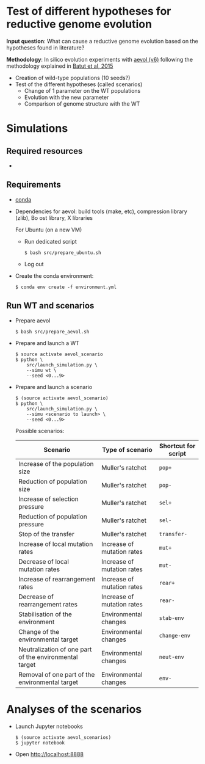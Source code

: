 Test of different hypotheses for reductive genome evolution
===========================================================

**Input question**: What can cause a reductive genome evolution based on the hypotheses found in literature?

**Methodology**: In silico evolution experiments with [aevol (v6)](https://gitlab.inria.fr/aevol/aevol/-/tree/aevol_6) following the methodology explained in [Batut et al, 2015](https://link.springer.com/article/10.1186/1471-2105-14-S15-S11)
- Creation of wild-type populations (10 seeds?)
- Test of the different hypotheses (called scenarios)
    - Change of 1 parameter on the WT populations
    - Evolution with the new parameter
    - Comparison of genome structure with the WT

# Simulations

## Required resources

- 

## Requirements

- [conda](https://conda.io/miniconda.html)
- Dependencies for aevol: build tools (make, etc), compression library (zlib), Bo ost library, X libraries

    For Ubuntu (on a new VM)

    - Run dedicated script

        ```
        $ bash src/prepare_ubuntu.sh
        ```

    - Log out

- Create the conda environment:

    ```
    $ conda env create -f environment.yml
    ```

## Run WT and scenarios

- Prepare aevol

    ```
    $ bash src/prepare_aevol.sh
    ```

- Prepare and launch a WT

    ```
    $ source activate aevol_scenario
    $ python \
        src/launch_simulation.py \
        --simu wt \
        --seed <0...9>
    ```

- Prepare and launch a scenario

    ```
    $ (source activate aevol_scenario)
    $ python \
        src/launch_simulation.py \
        --simu <scenario to launch> \
        --seed <0...9>
    ```

    Possible scenarios:

    Scenario | Type of scenario | Shortcut for script
    --- | --- | ---
    Increase of the population size | Muller's ratchet | `pop+`
    Reduction of population size | Muller's ratchet | `pop-`
    Increase of selection pressure | Muller's ratchet | `sel+`
    Reduction of population pressure | Muller's ratchet | `sel-`
    Stop of the transfer | Muller's ratchet | `transfer-`
    Increase of local mutation rates | Increase of mutation rates | `mut+`
    Decrease of local mutation rates | Increase of mutation rates | `mut-`
    Increase of rearrangement rates | Increase of mutation rates | `rear+`
    Decrease of rearrangement rates | Increase of mutation rates | `rear-`
    Stabilisation of the environment | Environmental changes | `stab-env`
    Change of the environmental target | Environmental changes | `change-env`
    Neutralization of one part of the environmental target | Environmental changes | `neut-env`
    Removal of one part of the environmental target | Environmental changes | `env-`
   
# Analyses of the scenarios
 
- Launch Jupyter notebooks

    ```
    $ (source activate aevol_scenarios)
    $ jupyter notebook
    ```

- Open [http://localhost:8888](http://localhost:8888)